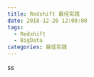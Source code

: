 ```yaml
---
title: Redshift 最佳实践
date: 2018-12-26 12:00:00
tags:
  - Redshift
  - BigData
categories: 最佳实践
---
```


ss